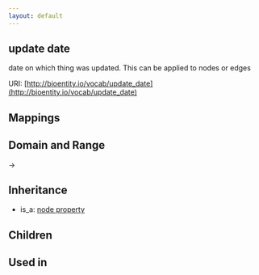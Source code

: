 ```yaml
---
layout: default
---
```


## update date


date on which thing was updated. This can be applied to nodes or edges

URI: [http://bioentity.io/vocab/update_date](http://bioentity.io/vocab/update_date)
## Mappings


## Domain and Range

 -> 

## Inheritance

 *  is_a: [node property](node_property.html)

## Children


## Used in

